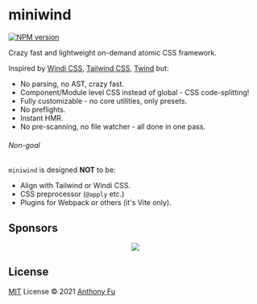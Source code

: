 # miniwind

[![NPM version](https://img.shields.io/npm/v/miniwind?color=a1b858&label=)](https://www.npmjs.com/package/miniwind)

Crazy fast and lightweight on-demand atomic CSS framework.

Inspired by [Windi CSS](http://windicss.org/), [Tailwind CSS](https://tailwindcss.com/), [Twind](https://github.com/tw-in-js/twind) but:

- No parsing, no AST, crazy fast.
- Component/Module level CSS instead of global - CSS code-splitting!
- Fully customizable - no core utilities, only presets.
- No preflights.
- Instant HMR.
- No pre-scanning, no file watcher - all done in one pass.

###### Non-goal

`miniwind` is designed **NOT** to be:

- Align with Tailwind or Windi CSS.
- CSS preprocessor (`@apply` etc.)
- Plugins for Webpack or others (it's Vite only).

## Sponsors

<p align="center">
  <a href="https://cdn.jsdelivr.net/gh/antfu/static/sponsors.svg">
    <img src='https://cdn.jsdelivr.net/gh/antfu/static/sponsors.svg'/>
  </a>
</p>

## License

[MIT](./LICENSE) License © 2021 [Anthony Fu](https://github.com/antfu)
